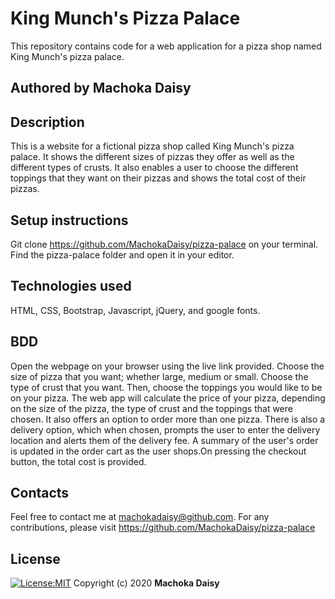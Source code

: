 # King Munch's Pizza Palace
This repository contains code for a web application for a pizza shop named King Munch's pizza palace.
## Authored by Machoka Daisy
## Description
This is a website for a fictional pizza shop called King Munch's pizza palace. It shows the different sizes of pizzas they offer as well as the different types of crusts. It also enables a user to choose the different toppings that they want on their pizzas and shows the total cost of their pizzas.
## Setup instructions
Git clone https://github.com/MachokaDaisy/pizza-palace on your terminal. Find the pizza-palace folder and open it in your editor.
## Technologies used
HTML,
CSS,
Bootstrap,
Javascript,
jQuery,
and google fonts.
## BDD
Open the webpage on your browser using the live link provided. Choose the size of pizza that you want; whether large, medium or small. Choose the type of crust that you want. Then, choose the toppings you would like to be on your pizza. The web app will calculate the price of your pizza, depending on the size of the pizza, the type of crust and the toppings that were chosen. It also offers an option to order more than one pizza. There is also a delivery option, which when chosen, prompts the user to enter the delivery location and alerts them of the delivery fee. A summary of the user's order is updated in the order cart as the user shops.On pressing the checkout button, the total cost is provided.
## Contacts
Feel free to contact me at machokadaisy@github.com. For any contributions, please visit https://github.com/MachokaDaisy/pizza-palace
## License
[![License:MIT](https://img.shields.io/badge/License-MIT-yellow.svg)](https://opensource.org/licenses/MIT)
Copyright (c) 2020 **Machoka Daisy**
